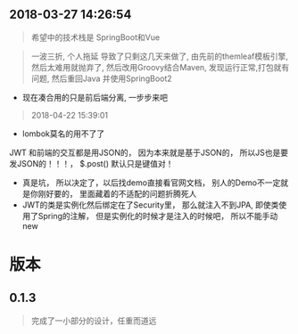 ## 2018-03-27 14:26:54
> 希望中的技术栈是 SpringBoot和Vue

> 一波三折, 个人拖延 导致了只剩这几天来做了, 由先前的themleaf模板引擎, 然后太难用就抛弃了, 
> 然后改用Groovy结合Maven, 发现运行正常,打包就有问题, 然后重回Java 并使用SpringBoot2

- 现在凑合用的只是前后端分离, 一步步来吧

> 2018-04-22 15:39:01
- lombok莫名的用不了了

JWT 和前端的交互都是用JSON的， 因为本来就是基于JSON的， 所以JS也是要发JSON的！！！， $.post() 默认只是键值对！



- 真是坑， 所以决定了，以后找demo直接看官网文档， 别人的Demo不一定就是你刚好要的， 里面藏着的不适配的问题折腾死人
- JWT的类是实例化然后绑定在了Security里， 那么就注入不到JPA, 即使类使用了Spring的注解， 但是实例化的时候才是注入的时候吧， 所以不能手动new



# 版本

## 0.1.3
> 完成了一小部分的设计，任重而道远

